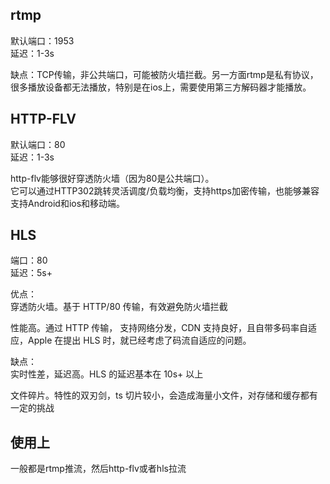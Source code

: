 <!--
 * @Author: xiuquanxu
 * @Company: kaochong
 * @Date: 2021-01-07 20:12:24
 * @LastEditors: xiuquanxu
 * @LastEditTime: 2021-01-07 20:34:31
-->
## rtmp  

默认端口：1953   
延迟：1-3s    

缺点：TCP传输，非公共端口，可能被防火墙拦截。另一方面rtmp是私有协议，很多播放设备都无法播放，特别是在ios上，需要使用第三方解码器才能播放。  

## HTTP-FLV  

默认端口：80  
延迟：1-3s

http-flv能够很好穿透防火墙（因为80是公共端口）。  
它可以通过HTTP302跳转灵活调度/负载均衡，支持https加密传输，也能够兼容支持Android和ios和移动端。  

## HLS  
端口：80  
延迟：5s+

优点：  
穿透防火墙。基于 HTTP/80 传输，有效避免防火墙拦截    

性能高。通过 HTTP 传输， 支持网络分发，CDN 支持良好，且自带多码率自适应，Apple 在提出 HLS 时，就已经考虑了码流自适应的问题。  

缺点：  
实时性差，延迟高。HLS 的延迟基本在 10s+ 以上

文件碎片。特性的双刃剑，ts 切片较小，会造成海量小文件，对存储和缓存都有一定的挑战


## 使用上  

一般都是rtmp推流，然后http-flv或者hls拉流